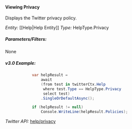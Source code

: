 #### Viewing Privacy

Displays the Twitter privacy policy.

*Entity:* [[Help|Help Entity]]
*Type:* HelpType.Privacy

##### Parameters/Filters:

None

##### v3.0 Example:

```c#
            var helpResult =
                await
                (from test in twitterCtx.Help
                 where test.Type == HelpType.Privacy
                 select test)
                .SingleOrDefaultAsync();

            if (helpResult != null)
                Console.WriteLine(helpResult.Policies);
```

*Twitter API:* [help/privacy](https://developer.twitter.com/en/docs/developer-utilities/privacy-policy/api-reference/get-help-privacy)
